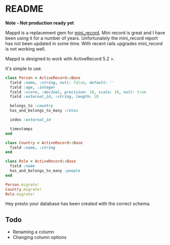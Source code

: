 # README

**Note - Not production ready yet** 

Mappd is a replacement gem for [mini_record](https://github.com/DAddYE/mini_record). Mini record is great and I have been using it for a number of years. Unfortunately the mini_record report has not been updated in some time. With recent rails upgrades mini_record is not working well.

Mappd is designed to work with ActiveRecord 5.2 >.

It's simple to use.

```ruby
class Person < ActiveRecord::Base
  field :name, :string, null: false, default: ''
  field :age, :integer
  field :score, :decimal, precision: 10, scale: 10, null: true
  field :external_id, :string, length: 10

  belongs_to :country
  has_and_belongs_to_many :roles

  index :external_id

  timestamps
end

class Country < ActiveRecord::Base
  field :name, :string
end

class Role < ActiveRecord::Base
  field :name
  has_and_belongs_to_many :people
end

Person.migrate!
Country.migrate!
Role.migrate!
```

Hey presto your database has been created with the correct schema.

## Todo

* Renaming a column
* Changing column options
